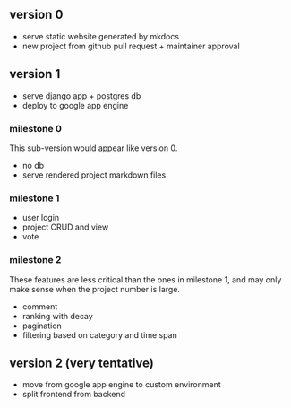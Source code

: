 
## version 0

- serve static website generated by mkdocs
- new project from github pull request + maintainer approval

## version 1

- serve django app + postgres db
- deploy to google app engine

### milestone 0

This sub-version would appear like version 0.

- no db
- serve rendered project markdown files

### milestone 1

- user login
- project CRUD and view
- vote

### milestone 2

These features are less critical than the ones in milestone 1, and may only
make sense when the project number is large.

- comment
- ranking with decay
- pagination
- filtering based on category and time span

## version 2 (very tentative)

- move from google app engine to custom environment
- split frontend from backend

